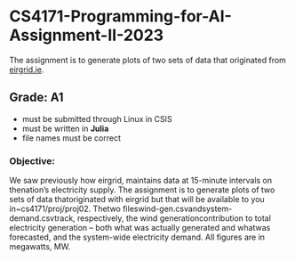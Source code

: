 # CS4171-Programming-for-AI-Assignment-II-2023
The assignment is to generate plots of two sets of data that originated from [eirgrid.ie](https://www.eirgrid.ie/).

## Grade: A1

 - must be submitted through Linux in CSIS
 - must be written in **Julia**
 - file names must be correct    

### Objective:   
We saw previously how eirgrid, maintains data at 15-minute intervals on thenation’s  electricity  supply.   The  assignment  is  to  generate  plots  of  two  sets  of  data  thatoriginated  with  eirgrid  but  that  will  be  available  to  you  in~cs4171/proj/proj02.   Thetwo  fileswind-gen.csvandsystem-demand.csvtrack,  respectively,  the  wind  generationcontribution  to  total  electricity  generation  –  both  what  was  actually  generated  and  whatwas forecasted, and the system-wide electricity demand.  All figures are in megawatts, MW.
